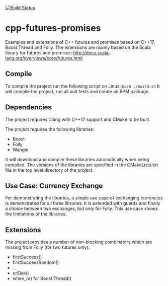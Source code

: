 [![Build Status](https://travis-ci.org/tdauth/cpp-futures-promises.svg?branch=master)](https://travis-ci.org/tdauth/cpp-futures-promises)

# cpp-futures-promises
Examples and extensions of C++ futures and promises based on C++17, Boost.Thread and Folly.
The extensions are mainly based on the Scala library for futures and promises: http://docs.scala-lang.org/overviews/core/futures.html

## Compile
To compile the project run the following script on Linux:
`bash ./build.sh`
It will compile the project, run all unit tests and create an RPM package.

## Dependencies
The project requires Clang with C++17 support and CMake to be built.

The project requires the following libraries:
* Boost
* Folly
* Wangle

It will download and compile these libraries automatically when being compiled.
The versions of the libraries are specified in the CMakeLists.txt file in the top level directory of the project.

## Use Case: Currency Exchange
For demonstrating the libraries, a simple use case of exchanging currencies is demonstrated for all three libraries.
It is extended with guards and finally a choice between two exchanges, but only for Folly.
This use case shows the limitations of the libraries.

## Extensions
The project provides a number of non-blocking combinators which are missing from Folly (for two futures only):
* firstSuccess()
* firstSuccessRandom()
* ...
* orElse()
* when_n() for Boost.Thread()